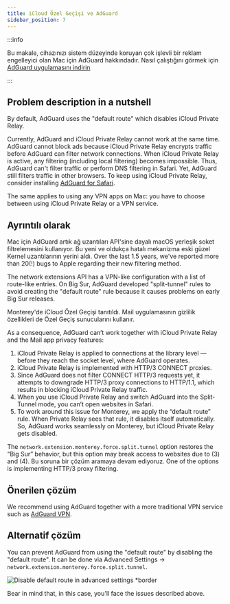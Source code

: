 ```yaml
---
title: iCloud Özel Geçişi ve AdGuard
sidebar_position: 7
---
```


:::info

Bu makale, cihazınızı sistem düzeyinde koruyan çok işlevli bir reklam engelleyici olan Mac için AdGuard hakkındadır. Nasıl çalıştığını görmek için [AdGuard uygulamasını indirin](https://agrd.io/download-kb-adblock)

:::

## Problem description in a nutshell

By default, AdGuard uses the "default route" which disables iCloud Private Relay.

Currently, AdGuard and iCloud Private Relay cannot work at the same time. AdGuard cannot block ads because iCloud Private Relay encrypts traffic before AdGuard can filter network connections. When iCloud Private Relay is active, any filtering (including local filtering) becomes impossible. Thus, AdGuard can't filter traffic or perform DNS filtering in Safari. Yet, AdGuard still filters traffic in other browsers. To keep using iCloud Private Relay, consider installing [AdGuard for Safari](https://adguard.com/adguard-safari/overview.html).

The same applies to using any VPN apps on Mac: you have to choose between using iCloud Private Relay or a VPN service.

## Ayrıntılı olarak

Mac için AdGuard artık ağ uzantıları API'sine dayalı macOS yerleşik soket filtrelemesini kullanıyor. Bu yeni ve oldukça hatalı mekanizma eski güzel Kernel uzantılarının yerini aldı. Over the last 1.5 years, we've reported more than 20(!) bugs to Apple regarding their new filtering method.

The network extensions API has a VPN-like configuration with a list of route-like entries. On Big Sur, AdGuard developed "split-tunnel" rules to avoid creating the "default route" rule because it causes problems on early Big Sur releases.

Monterey'de iCloud Özel Geçişi tanıtıldı. Mail uygulamasının gizlilik özellikleri de Özel Geçiş sunucularını kullanır.

As a consequence, AdGuard can’t work together with iCloud Private Relay and the Mail app privacy features:

1. iCloud Private Relay is applied to connections at the library level — before they reach the socket level, where AdGuard operates.
2. iCloud Private Relay is implemented with HTTP/3 CONNECT proxies.
3. Since AdGuard does not filter CONNECT HTTP/3 requests yet, it attempts to downgrade HTTP/3 proxy connections to HTTP/1.1, which results in blocking iCloud Private Relay traffic.
4. When you use iCloud Private Relay and switch AdGuard into the Split-Tunnel mode, you can’t open websites in Safari.
5. To work around this issue for Monterey, we apply the “default route” rule. When Private Relay sees that rule, it disables itself automatically. So, AdGuard works seamlessly on Monterey, but iCloud Private Relay gets disabled.

The `network.extension.monterey.force.split.tunnel` option restores the “Big Sur” behavior, but this option may break access to websites due to (3) and (4). Bu soruna bir çözüm aramaya devam ediyoruz. One of the options is implementing HTTP/3 proxy filtering.

## Önerilen çözüm

We recommend using AdGuard together with a more traditional VPN service such as [AdGuard VPN](https://adguard-vpn.com/).

## Alternatif çözüm

You can prevent AdGuard from using the "default route" by disabling the "default route". It can be done via Advanced Settings → `network.extension.monterey.force.split.tunnel`.

![Disable default route in advanced settings *border](https://cdn.adtidy.org/content/kb/ad_blocker/mac/mac_adguard_advanced_settings.jpg)

Bear in mind that, in this case, you'll face the issues described above.

